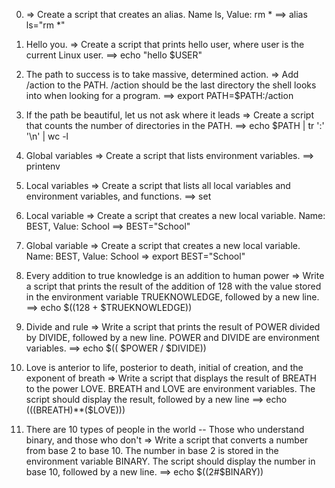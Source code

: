 0. <o> => Create a script that creates an alias. Name ls, Value: rm *
==> alias ls="rm *"

1. Hello you. => Create a script that prints hello user, where user is the current Linux user.
==> echo "hello $USER"

2. The path to success is to take massive, determined action. => Add /action to the PATH. /action should be the last directory the shell looks into when looking for a program.
==> export PATH=$PATH:/action

3. If the path be beautiful, let us not ask where it leads => Create a script that counts the number of directories in the PATH.
==> echo $PATH | tr ':' '\n' | wc -l
4. Global variables => Create a script that lists environment variables.
==> printenv

5. Local variables => Create a script that lists all local variables and environment variables, and functions.
==> set

6. Local variable => Create a script that creates a new local variable. Name: BEST, Value: School
==> BEST="School"

7. Global variable => Create a script that creates a new local variable. Name: BEST, Value: School
=> export BEST="School"

8. Every addition to true knowledge is an addition to human power => Write a script that prints the result of the addition of 128 with the value stored in the environment variable TRUEKNOWLEDGE, followed by a new line.
==> echo $((128 + $TRUEKNOWLEDGE))

9. Divide and rule => Write a script that prints the result of POWER divided by DIVIDE, followed by a new line. POWER and DIVIDE are environment variables.
==> echo $(( $POWER / $DIVIDE))

10. Love is anterior to life, posterior to death, initial of creation, and the exponent of breath => Write a script that displays the result of BREATH to the power LOVE. BREATH and LOVE are environment variables. The script should display the result, followed by a new line
==> echo $((($BREATH)**($LOVE)))

11. There are 10 types of people in the world -- Those who understand binary, and those who don't => Write a script that converts a number from base 2 to base 10. The number in base 2 is stored in the environment variable BINARY. The script should display the number in base 10, followed by a new line.
==> echo $((2#$BINARY))
